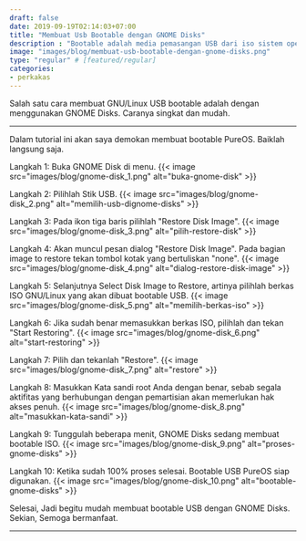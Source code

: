 ```yaml
---
draft: false
date: 2019-09-19T02:14:03+07:00
title: "Membuat Usb Bootable dengan GNOME Disks"
description : "Bootable adalah media pemasangan USB dari iso sistem operasi. Berikut tutorial mudah tentang membuat USB Bootable dengan GNOME Disks."
image: "images/blog/membuat-usb-bootable-dengan-gnome-disks.png"
type: "regular" # [featured/regular]
categories:
- perkakas
---
```


Salah satu cara membuat GNU/Linux USB bootable adalah dengan menggunakan GNOME Disks.
Caranya singkat dan mudah.

***

Dalam tutorial ini akan saya demokan membuat bootable PureOS. Baiklah langsung saja.

Langkah 1: Buka GNOME Disk di menu.
{{< image src="images/blog/gnome-disk_1.png" alt="buka-gnome-disk" >}}

Langkah 2: Pilihlah Stik USB.
{{< image src="images/blog/gnome-disk_2.png" alt="memilih-usb-dignome-disks" >}}

Langkah 3: Pada ikon tiga baris pilihlah "Restore Disk Image".
{{< image src="images/blog/gnome-disk_3.png" alt="pilih-restore-disk" >}}

Langkah 4: Akan muncul pesan dialog "Restore Disk Image". Pada bagian image to restore tekan tombol kotak yang bertuliskan "none".
{{< image src="images/blog/gnome-disk_4.png" alt="dialog-restore-disk-image" >}}

Langkah 5: Selanjutnya Select Disk Image to Restore, artinya pilihlah berkas ISO GNU/Linux yang akan dibuat bootable USB.
{{< image src="images/blog/gnome-disk_5.png" alt="memilih-berkas-iso" >}}

Langkah 6: Jika sudah benar memasukkan berkas ISO, pilihlah dan tekan "Start Restoring".
{{< image src="images/blog/gnome-disk_6.png" alt="start-restoring" >}}

Langkah 7: Pilih dan tekanlah "Restore".
{{< image src="images/blog/gnome-disk_7.png" alt="restore" >}}

Langkah 8: Masukkan Kata sandi root Anda dengan benar, sebab segala aktifitas yang berhubungan dengan pemartisian akan memerlukan hak akses penuh.
{{< image src="images/blog/gnome-disk_8.png" alt="masukkan-kata-sandi" >}}

Langkah 9: Tunggulah beberapa menit, GNOME Disks sedang membuat bootable ISO.
{{< image src="images/blog/gnome-disk_9.png" alt="proses-gnome-disks" >}}

Langkah 10: Ketika sudah 100% proses selesai. Bootable USB PureOS siap digunakan.
{{< image src="images/blog/gnome-disk_10.png" alt="bootable-gnome-disks" >}}

Selesai, Jadi begitu mudah membuat bootable USB dengan GNOME Disks. Sekian, Semoga bermanfaat.

***
